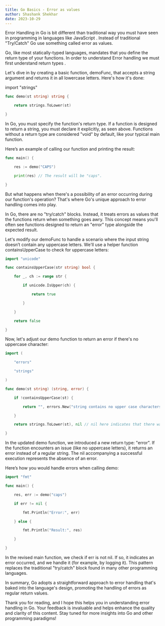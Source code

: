 ```yaml
---
title: Go Basics - Error as values
author: Shashank Shekhar
date: 2023-10-29
---
```


Error Handling in Go is bit different than traditional way you must have seen in programming in languages like JavaScript . Instead of traditional "Try/Catch" Go use something called error as values. 

Go, like most statically-typed languages, mandates that you define the return type of your functions. In order to understand Error handling we must first understand return types .

Let's dive in by creating a basic function, demoFunc, that accepts a string argument and returns it in all lowercase letters. Here's how it's done:

import "strings"

```go
func demo(st string) string {

    return strings.ToLower(st)

}
```
In Go, you must specify the function's return type. If a function is designed to return a string, you must declare it explicitly, as seen above. Functions without a return type are considered "void" by default, like your typical main function.

Here’s an example of calling our function and printing the result:

```go 
func main() {

    res := demo("CAPS")

    print(res) // The result will be "caps".

}
```

But what happens when there's a possibility of an error occurring during our function's operation? That's where Go's unique approach to error handling comes into play.

In Go, there are no "try/catch" blocks. Instead, it treats errors as values that the functions return when something goes awry. This concept means you'll often see functions designed to return an "error" type alongside the expected result.

Let's modify our demoFunc to handle a scenario where the input string doesn’t contain any uppercase letters. We'll use a helper function containsUpperCase to check for uppercase letters:

```go
import "unicode"

func containsUpperCase(str string) bool {

    for _, ch := range str {

        if unicode.IsUpper(ch) {

            return true

        }

    }

    return false

}
```

Now, let's adjust our demo function to return an error if there's no uppercase character:
```go
import (

    "errors"

    "strings"

)

func demo(st string) (string, error) {

    if !containsUpperCase(st) {

        return "", errors.New("string contains no upper case characters")

    }

    return strings.ToLower(st), nil // nil here indicates that there was no error.

}
```
In the updated demo function, we introduced a new return type: "error". If the function encounters an issue (like no uppercase letters), it returns an error instead of a regular string. The nil accompanying a successful execution represents the absence of an error.

Here’s how you would handle errors when calling demo:

```go
import "fmt"

func main() {

    res, err := demo("caps")

    if err != nil {

        fmt.Println("Error:", err)

    } else {

        fmt.Println("Result:", res)

    }

}

```
In the revised main function, we check if err is not nil. If so, it indicates an error occurred, and we handle it (for example, by logging it). This pattern replaces the traditional "try/catch" block found in many other programming languages.

In summary, Go adopts a straightforward approach to error handling that's baked into the language's design, promoting the handling of errors as regular return values. 

Thank you for reading, and I hope this helps you in understanding error handling in Go. Your feedback is invaluable and helps enhance the quality and clarity of this content. Stay tuned for more insights into Go and other programming paradigms!